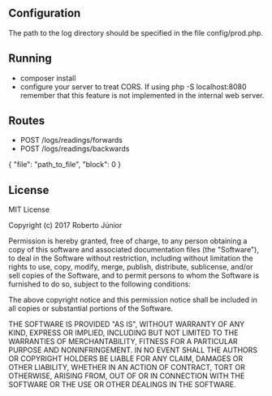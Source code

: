 ## Configuration
The path to the log directory should be specified in the file config/prod.php.

## Running
- composer install
- configure your server to treat CORS. If using php -S localhost:8080 remember that 
this feature is not implemented in the internal web server.

## Routes
- POST /logs/readings/forwards
- POST /logs/readings/backwards

{
	"file": "path_to_file",
	"block": 0
}

## License

MIT License

Copyright (c) 2017 Roberto Júnior

Permission is hereby granted, free of charge, to any person obtaining a copy
of this software and associated documentation files (the "Software"), to deal
in the Software without restriction, including without limitation the rights
to use, copy, modify, merge, publish, distribute, sublicense, and/or sell
copies of the Software, and to permit persons to whom the Software is
furnished to do so, subject to the following conditions:

The above copyright notice and this permission notice shall be included in all
copies or substantial portions of the Software.

THE SOFTWARE IS PROVIDED "AS IS", WITHOUT WARRANTY OF ANY KIND, EXPRESS OR
IMPLIED, INCLUDING BUT NOT LIMITED TO THE WARRANTIES OF MERCHANTABILITY,
FITNESS FOR A PARTICULAR PURPOSE AND NONINFRINGEMENT. IN NO EVENT SHALL THE
AUTHORS OR COPYRIGHT HOLDERS BE LIABLE FOR ANY CLAIM, DAMAGES OR OTHER
LIABILITY, WHETHER IN AN ACTION OF CONTRACT, TORT OR OTHERWISE, ARISING FROM,
OUT OF OR IN CONNECTION WITH THE SOFTWARE OR THE USE OR OTHER DEALINGS IN THE
SOFTWARE.